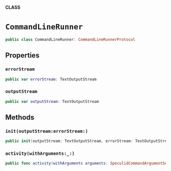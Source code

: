 **CLASS**

# `CommandLineRunner`

```swift
public class CommandLineRunner: CommandLineRunnerProtocol
```

## Properties
### `errorStream`

```swift
public var errorStream: TextOutputStream
```

### `outputStream`

```swift
public var outputStream: TextOutputStream
```

## Methods
### `init(outputStream:errorStream:)`

```swift
public init(outputStream: TextOutputStream, errorStream: TextOutputStream)
```

### `activity(withArguments:_:)`

```swift
public func activity(withArguments arguments: SpeculidCommandArgumentSet, _ completed: @escaping (CommandLineActivityProtocol, Error?) -> Void) -> CommandLineActivityProtocol
```
